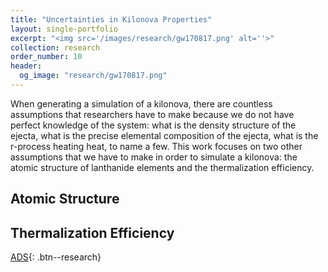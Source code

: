 ```yaml
---
title: "Uncertainties in Kilonova Properties"
layout: single-portfolio
excerpt: "<img src='/images/research/gw170817.png' alt=''>"
collection: research
order_number: 10
header: 
  og_image: "research/gw170817.png"
---
```


When generating a simulation of a kilonova, there are countless assumptions that researchers have to make because we do not have perfect knowledge of the system: what is the density structure of the ejecta, what is the precise elemental composition of the ejecta, what is the r-process heating heat, to name a few. This work focuses on two other assumptions that we have to make in order to simulate a kilonova: the atomic structure of lanthanide elements and the thermalization efficiency.

## Atomic Structure



## Thermalization Efficiency




[ADS](https://ui.adsabs.harvard.edu/abs/2024arXiv240802731B/abstract){: .btn--research} 
